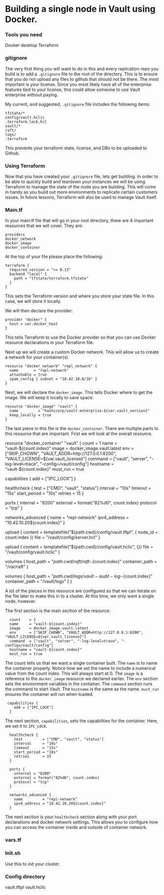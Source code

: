 # Building a single node in Vault using Docker.

### Tools you need

Docker desktop
Terraform

### gitignore

The very first thing you will want to do in this and every replication repo you build is to add a `.gitignore` file to the root of the directory. This is to ensure that you do not upload any files to github that should not be there. The most important is your license. Since you most likely have all of the enterprise features tied to your license, this could allow someone to use Vault enterprise without paying. 

My current, and suggested, `.gitignore` file includes the following items:

```
tfstate/*
config/vault.hclic
.terraform.lock.hcl
vault/*
raft/
logs/
.terraform
```

This prevents your terraform state, license, and DBs to be uploaded to Github.

### Using Terraform

Now that you have created your `.gitignore` file, lets get building. In order to be able to quickly build and teardown your instances we will be using Terraform to manage the state of the node you are building. This will come in handy as you build out more environments to replicate certain customers issues. In future lessons, Terraform will also be used to manage Vault itself.

### Main.tf

In your main.tf file that will go in your root directory, there are 4 important resources that we will cover. They are:

```
providers
docker_network
docker_image
docker_container
```

At the top of your file please place the following:

```
terraform {
  required_version = ">= 0.13"
  backend "local" {
    path = "tfstate/terraform.tfstate"
  }
}
```

This sets the Terraform version and where you store your state file. In this case, we will store it locally. 

We will then declare the provider:

```
provider "docker" {
  host = var.docker_host
}
```

This tells Terraform to use the Docker provider so that you can use Docker resource declarations in your Terraform file.

Next up we will create a custom Docker network. This will allow us to create a network for your container(s)

```
resource "docker_network" "repl_network" {
  name       = "repl-network"
  attachable = true
  ipam_config { subnet = "10.42.10.0/16" }
}
```

Next, we will declare the `docker_image`. This tells Docker where to get the image. We will keep it locally to save space.

```
resource "docker_image" "vault" {
  name         = "hashicorp/vault-enterprise:${var.vault_version}"
  keep_locally = true
}
```

The last piece in this file is the `docker_container`. There are multiple parts to this resource that are important. First we will look at the overall resource.

resource "docker_container" "vault" {
  count    = 1
  name     = "vault-${count.index}"
  image    = docker_image.vault.latest
  env      = ["SKIP_CHOWN", "VAULT_ADDR=http://127.0.0.1:8200", "VAULT_LICENSE=${var.vault_license}"]
  command  = ["vault", "server", "-log-level=trace", "-config=/vault/config"]
  hostname = "vault-${count.index}"
  must_run = true

  capabilities {
    add = ["IPC_LOCK"]
  }

  healthcheck {
    test         = ["CMD", "vault", "status"]
    interval     = "10s"
    timeout      = "15s"
    start_period = "10s"
    retries      = 15
  }

  ports {
    internal = "8200"
    external = format("82%d0", count.index)
    protocol = "tcp"
  }

  networks_advanced {
    name         = "repl-network"
    ipv4_address = "10.42.10.20${count.index}"
  }

  upload {
    content = templatefile("${path.cwd}/config/vault.tftpl", { node_id = count.index })
    file    = "/vault/config/server.hcl"
  }

  upload {
    content = templatefile("${path.cwd}/config/vault.hclic", {})
    file    = "/vault/config/vault.hclic"
  }

  volumes {
    host_path      = "${path.cwd}/raft/raft-${count.index}"
    container_path = "/var/raft"
  }

  volumes {
    host_path      = "${path.cwd}/logs/vault-audit-log-${count.index}"
    container_path = "/vault/logs"
  }
}

A lot of the pieces in this resource are configured so that we can iterate on the file later to make this in to a cluster. At this time, we only want a single node, however.

The first section is the main section of the resource:

```
  count    = 1
  name     = "vault-${count.index}"
  image    = docker_image.vault.latest
  env      = ["SKIP_CHOWN", "VAULT_ADDR=http://127.0.0.1:8200", "VAULT_LICENSE=${var.vault_license}"]
  command  = ["vault", "server", "-log-level=trace", "-config=/vault/config"]
  hostname = "vault-${count.index}"
  must_run = true
```

The count tells us that we want a single container built. The `name` is to name the container properly. Notice how we set the name to include a numerical value from the count index. This will always start at 0. The `image` is a reference to the `docker_image` resource we declared earlier. The `env` section sets the environment variables in the container. The `command` section runs the command to start Vault. The `hostname` is the same as the name. `must_run` ensures the container will run when loaded.

```
 capabilities {
    add = ["IPC_LOCK"]
  }
```

The next section, `capabilities`, sets the capabilities for the container. Here, we set it to `IPC_LOCK`.

```
  healthcheck {
    test         = ["CMD", "vault", "status"]
    interval     = "10s"
    timeout      = "15s"
    start_period = "10s"
    retries      = 15
  }

  ports {
    internal = "8200"
    external = format("82%d0", count.index)
    protocol = "tcp"
  }

  networks_advanced {
    name         = "repl-network"
    ipv4_address = "10.42.10.20${count.index}"
  }
```

The next section is your `healthcheck` section along with your port declarations and docker network settings. This allows you to configure how you can access the container inside and outside of container network. 




### vars.tf
### Init.sh

Use this to init your cluster. 

### Config directory

vault.tftpl
vault.hclic

